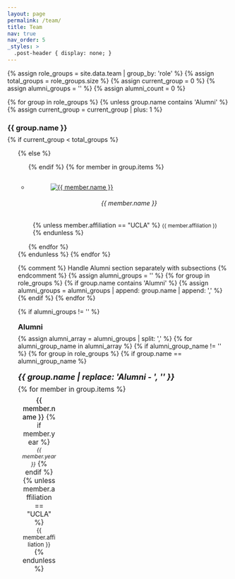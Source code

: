 ```yaml
---
layout: page
permalink: /team/
title: Team
nav: true
nav_order: 5
_styles: >
  .post-header { display: none; }
---
```



<section class="our-webcoderskull">
<div class="container-fluid">
  {% assign role_groups = site.data.team | group_by: 'role' %}
  {% assign total_groups = role_groups.size %}
  {% assign current_group = 0 %}
  {% assign alumni_groups = '' %}
  {% assign alumni_count = 0 %}
  
  {% for group in role_groups %}
    {% unless group.name contains 'Alumni' %}
      {% assign current_group = current_group | plus: 1 %}
      <h3 class="text-left mb-1" style="margin-bottom: 0.5rem;">{{ group.name }}</h3>
      {% if current_group < total_groups %}
        <ul class="row mb-0" style="margin-bottom: 1rem !important;">
      {% else %}
        <ul class="row" style="margin-bottom: 0 !important;">
      {% endif %}
        {% for member in group.items %}
          <li class="col-12 col-md-3 col-lg-3 mb-2">
                <div class="cnt-block equal-hight" style="padding: 15px 10px; margin-bottom: 0;">
                    <a href="{{ member.link }}" target="_blank">
                              <figure><img src="{{ member.image }}" class="img-responsive" alt="{{ member.name }}" /></figure>
                    </a>
                    <div style="text-align: center;">
                        <h6><a href="{{ member.link }}" target="_blank" style="text-decoration: none;">{{ member.name }}</a></h6>
                    </div>
                    {% unless member.affiliation == "UCLA" %}
                    <small>{{ member.affiliation }}</small>
                    {% endunless %}
                </div>
          </li>
        {% endfor %}
      </ul>
    {% endunless %}
  {% endfor %}
  
  {% comment %} Handle Alumni section separately with subsections {% endcomment %}
  {% assign alumni_groups = '' %}
  {% for group in role_groups %}
    {% if group.name contains 'Alumni' %}
      {% assign alumni_groups = alumni_groups | append: group.name | append: ',' %}
    {% endif %}
  {% endfor %}
  
  {% if alumni_groups != '' %}
    <h3 class="text-left mb-1" style="margin-top: 1rem; margin-bottom: 0.5rem;">Alumni</h3>
    {% assign alumni_array = alumni_groups | split: ',' %}
    {% for alumni_group_name in alumni_array %}
      {% if alumni_group_name != '' %}
        {% for group in role_groups %}
          {% if group.name == alumni_group_name %}
            <h5 class="text-left mb-2" style="color: var(--global-text-color-light); font-size: 1.3em; margin-top: 1rem; margin-bottom: 0.5rem;">{{ group.name | replace: 'Alumni - ', '' }}</h5>
            <div class="row" style="font-size: 1.1em; margin-bottom: 2rem;">
              {% for member in group.items %}
                <div class="col-lg-2 col-md-3 col-sm-4 col-6 mb-4" style="flex: 0 0 20%; max-width: 20%;">
                  <div style="padding: 0.4rem 0.6rem; background-color: var(--global-alumni-card-bg-color); border: 1px solid var(--global-divider-color); border-radius: 0.4rem; font-size: 1em; height: 100%; text-align: center;">
                    <a href="{{ member.link }}" target="_blank" style="text-decoration: none; color: var(--global-alumni-text-color); font-weight: 500;">{{ member.name }}</a>
                    {% if member.year %}
                    <br><span style="color: var(--global-alumni-text-light); font-size: 0.8em; font-style: italic;">{{ member.year }}</span>
                    {% endif %}
                    {% unless member.affiliation == "UCLA" %}
                    <br><span style="color: var(--global-alumni-text-light); font-size: 0.85em;">{{ member.affiliation }}</span>
                    {% endunless %}
                  </div>
                </div>
              {% endfor %}
            </div>
          {% endif %}
        {% endfor %}
      {% endif %}
    {% endfor %}
  {% endif %}
</div>
</section>